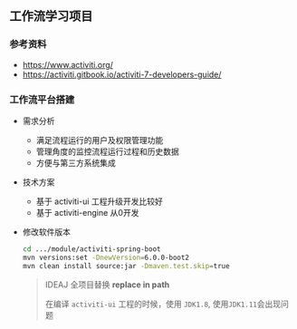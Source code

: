 ## 工作流学习项目

### 参考资料

- https://www.activiti.org/
- https://activiti.gitbook.io/activiti-7-developers-guide/

### 工作流平台搭建

- 需求分析

  - 满足流程运行的用户及权限管理功能
  - 管理角度的监控流程运行过程和历史数据
  - 方便与第三方系统集成

- 技术方案

  - 基于 activiti-ui 工程升级开发比较好
  - 基于 activiti-engine 从0开发

- 修改软件版本

  ```bash
  cd .../module/activiti-spring-boot
  mvn versions:set -DnewVersion=6.0.0-boot2
  mvn clean install source:jar -Dmaven.test.skip=true
  ```

  > IDEAJ 全项目替换 **replace in path**
  >
  > 在编译 `activiti-ui` 工程的时候，使用 `JDK1.8`, 使用`JDK1.11`会出现问题
